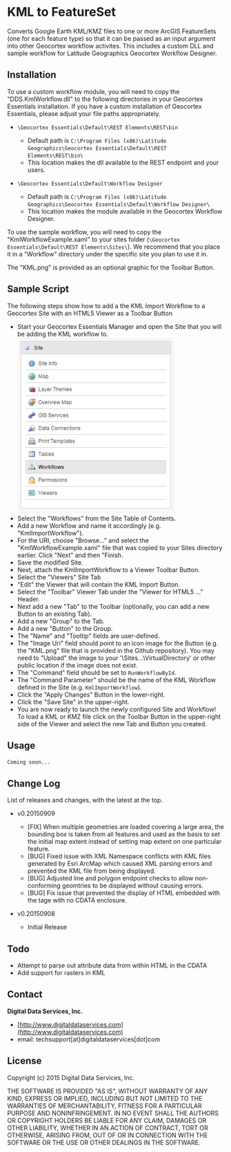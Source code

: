# KML to FeatureSet

Converts Google Earth KML/KMZ files to one or more ArcGIS FeatureSets (one for each feature type) so that it can be passed as an input argument into other Geocortex workflow activites. This includes a custom DLL and sample workflow for Latitude Geographics Geocortex Workflow Designer.

## Installation

To use a custom workflow module, you will need to copy the "DDS.KmlWorkflow.dll" to the following directories in your Geocortex Essentials installation. If you have a custom installation of Geocortex Essentials, please adjust your file paths appropriately.

- `\Geocortex Essentials\Default\REST Elements\REST\bin`
  - Default path is `C:\Program Files (x86)\Latitude Geographics\Geocortex Essentials\Default\REST Elements\REST\bin\`
  - This location makes the dll available to the REST endpoint and your users.

- `\Geocortex Essentials\Default\Workflow Designer`
  - Default path is `C:\Program Files (x86)\Latitude Geographics\Geocortex Essentials\Default\Workflow Designer\`
  - This location makes the module available in the Geocortex Workflow Designer.

To use the sample workflow, you will need to copy the "KmlWorkflowExample.xaml" to your sites folder (`\Geocortex Essentials\Default\REST Elements\Sites\`). We recommend that you place it in a "Workflow" directory under the specific site you plan to use it in.

The "KML.png" is provided as an optional graphic for the Toolbar Button.


## Sample Script

The following steps show how to add a the KML Import Workflow to a Geocortex Site with an HTML5 Viewer as a Toolbar Button

- Start your Geocortex Essentials Manager and open the Site that you will be adding the KML workflow to.
  ![](https://raw.githubusercontent.com/DigitalDataServices/KMLtoFeatureSet/master/img/01-workflow-site-tab.png)
- Select the "Workflows" from the Site Table of Contents.
- Add a new Workflow and name it accordingly (e.g. "KmlImportWorkflow").
- For the URI, choose "Browse..." and select the "KmlWorkflowExample.xaml" file that was copied to your Sites directory earlier. Click "Next" and then "Finish.
- Save the modified Site.
- Next, attach the KmlImportWorkflow to a Viewer Toolbar Button.
- Select the "Viewers" Site Tab
- "Edit" the Viewer that will contain the KML Import Button.
- Select the "Toolbar" Viewer Tab under the "Viewer for HTML5 ..." Header.
- Next add a new "Tab" to the Toolbar (optionally, you can add a new Button to an existing Tab).
- Add a new "Group" to the Tab.
- Add a new "Button" to the Group.
- The "Name" and "Tooltip" fields are user-defined.
- The "Image Uri" field should point to an icon image for the Button (e.g. the "KML.png" file that is provided in the Github repository). You may need to "Upload" the image to your '\Sites\...\VirtualDirectory' or other public location if the image does not exist.
- The "Command" field should be set to `RunWorkflowById`.
- The "Command Parameter" should be the name of the KML Workflow defined in the Site (e.g. `KmlImportWorkflow`).
- Click the "Apply Changes" Button in the lower-right.
- Click the "Save Site" in the upper-right.
- You are now ready to launch the newly configured Site and Workflow! To load a KML or KMZ file click on the Toolbar Button in the upper-right side of the Viewer and select the new Tab and Button you created.


## Usage

```
Coming soon...
```

## Change Log

List of releases and changes, with the latest at the top.

- v0.20150909
  - [FIX] When multiple geometries are loaded covering a large area, the bounding box is taken from all features and used as the basis to set the initial map extent instead of setting map extent on one particular feature.
  - [BUG] Fixed issue with XML Namespace conflicts with KML files generated by Esri ArcMap which caused XML parsing errors and prevented the KML file from being displayed.
  - [BUG] Adjusted line and polygon endpoint checks to allow non-conforming geomtries to be displayed without causing errors.
  - [BUG] Fix issue that prevented the display of HTML embedded with the <DESCRIPTION> tage with no CDATA enclosure. 

- v0.20150908
  - Initial Release

## Todo

- Attempt to parse out attribute data from within HTML in the CDATA
- Add support for rasters in KML

## Contact

**Digital Data Services, Inc.**

- [http://www.digitaldataservices.com](http://www.digitaldataservices.com)
- email: techsupport[at]digitaldataservices[dot]com

## License

Copyright (c) 2015 Digital Data Services, Inc.

THE SOFTWARE IS PROVIDED "AS IS", WITHOUT WARRANTY OF ANY KIND, EXPRESS OR
IMPLIED, INCLUDING BUT NOT LIMITED TO THE WARRANTIES OF MERCHANTABILITY,
FITNESS FOR A PARTICULAR PURPOSE AND NONINFRINGEMENT. IN NO EVENT SHALL THE
AUTHORS OR COPYRIGHT HOLDERS BE LIABLE FOR ANY CLAIM, DAMAGES OR OTHER
LIABILITY, WHETHER IN AN ACTION OF CONTRACT, TORT OR OTHERWISE, ARISING FROM,
OUT OF OR IN CONNECTION WITH THE SOFTWARE OR THE USE OR OTHER DEALINGS IN THE
SOFTWARE.
